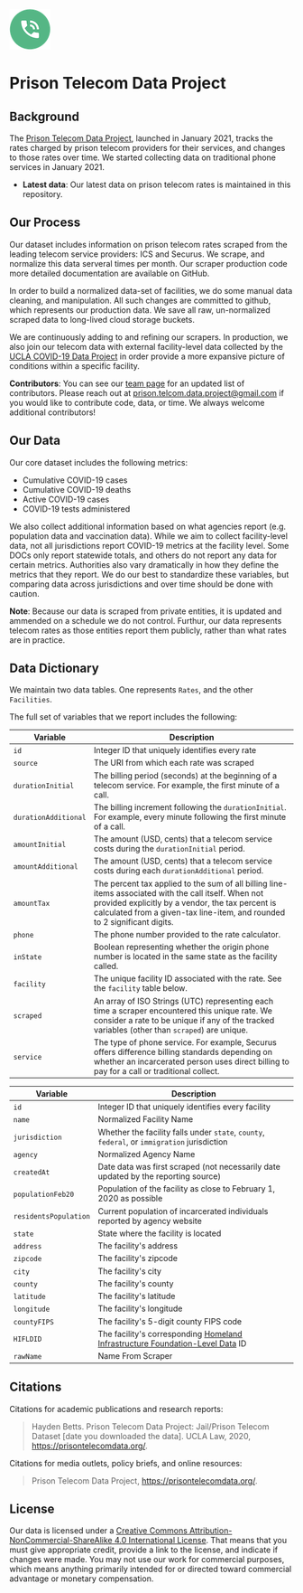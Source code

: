 
![logo](logo.png)

# Prison Telecom Data Project

## Background 
The [Prison Telecom Data Project](https://prisontelecomdata.org), launched in January 2021, tracks the rates charged by prison telecom providers for their services, and changes to those rates over time. We started collecting data on traditional phone services in January 2021.

* **Latest data**: Our latest data on prison telecom rates is maintained in this repository. 

## Our Process  
Our dataset includes information on prison telecom rates scraped from the leading telecom service providers: ICS and Securus. We scrape, and normalize this data serveral times per month. Our scraper production code more detailed documentation are available on GitHub. 

In order to build a normalized data-set of facilities, we do some manual data cleaning, and manipulation. All such changes are committed to github, which represents our production data. We save all raw, un-normalized scraped data to long-lived cloud storage buckets.

We are continuously adding to and refining our scrapers. In production, we also join our telecom data with external facility-level data collected by the [UCLA COVID-19 Data Project](https://github.com/uclalawcovid19behindbars/data) in order provide a more expansive picture of conditions within a specific facility.

**Contributors**: You can see our [team page](https://prisontelecomdata.org/team) for an updated list of contributors. Please reach out at prison.telcom.data.project@gmail.com if you would like to contribute code, data, or time. We always welcome additional contributors! 

## Our Data 
Our core dataset includes the following metrics:

* Cumulative COVID-19 cases 
* Cumulative COVID-19 deaths 
* Active COVID-19 cases 
* COVID-19 tests administered 

We also collect additional information based on what agencies report (e.g. population data and vaccination data). While we aim to collect facility-level data, not all jurisdictions report COVID-19 metrics at the facility level. Some DOCs only report statewide totals, and others do not report any data for certain metrics. Authorities also vary dramatically in how they define the metrics that they report. We do our best to standardize these variables, but comparing data across jurisdictions and over time should be done with caution. 

**Note**: Because our data is scraped from private entities, it is updated and ammended on a schedule we do not control. Furthur, our data represents telecom rates as those entities report them publicly, rather than what rates are in practice.

## Data Dictionary 
We maintain two data tables. One represents `Rates`, and the other `Facilities`.

The full set of variables that we report includes the following: 

| Variable               | Description                                                                                                                    |
|------------------------|--------------------------------------------------------------------------------------------------------------------------------|
| `id`                   | Integer ID that uniquely identifies every rate                                                                                 |
| `source`               | The URI from which each rate was scraped                                                                                       |
| `durationInitial`      | The billing period (seconds) at the beginning of a telecom service. For example, the first minute of a call.                   |
| `durationAdditional`   | The billing increment following the `durationInitial`. For example, every minute following the first minute of a call.         |
| `amountInitial`        | The amount (USD, cents) that a telecom service costs during the `durationInitial` period.                                      |
| `amountAdditional`     | The amount (USD, cents) that a telecom service costs during each `durationAdditional` period.     
| `amountTax`            | The percent tax applied to the sum of all billing line-items associated with the call itself. When not provided explicitly by a vendor, the tax percent is calculated from a given-tax line-item, and rounded to 2 significant digits.   
| `phone`                | The phone number provided to the rate calculator.                                                                              |
| `inState`              | Boolean representing whether the origin phone number is located in the same state as the facility called.                      |
| `facility`             | The unique facility ID associated with the rate. See the `facility` table below.                                                                                                                                                    |
| `scraped`              | An array of ISO Strings (UTC) representing each time a scraper encountered this unique rate. We consider a rate to be unique if any of the tracked variables (other than `scraped`) are unique.                                                                                                              |     
| `service`              | The type of phone service. For example, Securus offers difference billing standards depending on whether an incarcerated person uses direct billing to pay for a call or traditional collect.                                                                                                         |     

| Variable               | Description                                                                                                                    |
|------------------------|--------------------------------------------------------------------------------------------------------------------------------|
| `id`                   | Integer ID that uniquely identifies every facility                                                                             |
| `name`                 | Normalized Facility Name                                                                                                       |
| `jurisdiction`         | Whether the facility falls under `state`, `county`, `federal`, or `immigration` jurisdiction                                   |
| `agency`               | Normalized Agency Name                                                                                                         |
| `createdAt`            | Date data was first scraped (not necessarily date updated by the reporting source)                                             |  
| `populationFeb20`      | Population of the facility as close to February 1, 2020 as possible                                                            |
| `residentsPopulation`  | Current population of incarcerated individuals reported by agency website                                                      |
| `state`                | State where the facility is located                                                                                            |
| `address`              | The facility's address                                                                                                         |
| `zipcode`              | The facility's zipcode                                                                                                         |
| `city`                 | The facility's city                                                                                                            |
| `county`               | The facility's county                                                                                                          |
| `latitude`             | The facility's latitude                                                                                                        |
| `longitude`            | The facility's longitude                                                                                                       |
| `countyFIPS`           | The facility's 5-digit county FIPS code                                                                                        |
| `HIFLDID`              | The facility's corresponding [Homeland Infrastructure Foundation-Level Data](https://hifld-geoplatform.opendata.arcgis.com/datasets/prison-boundaries/data) ID |
| `rawName`              | Name From Scraper                                                                                                              |

## Citations

Citations for academic publications and research reports:

> Hayden Betts. Prison Telecom Data Project: Jail/Prison Telecom Dataset [date you downloaded the data]. UCLA Law, 2020, https://prisontelecomdata.org/.

Citations for media outlets, policy briefs, and online resources:

> Prison Telecom Data Project, https://prisontelecomdata.org/.

## License 
Our data is licensed under a [Creative Commons Attribution-NonCommercial-ShareAlike 4.0 International License](https://creativecommons.org/licenses/by-nc-sa/4.0/). That means that you must give appropriate credit, provide a link to the license, and indicate if changes were made. You may not use our work for commercial purposes, which means anything primarily intended for or directed toward commercial advantage or monetary compensation. 

